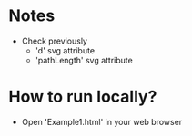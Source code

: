 # Notes
* Check previously 
  * 'd' svg attribute
  * 'pathLength' svg attribute

# How to run locally?
* Open 'Example1.html' in your web browser
